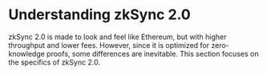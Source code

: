 # Understanding zkSync 2.0

zkSync 2.0 is made to look and feel like Ethereum, but with higher throughput and lower fees. However, since it is optimized for zero-knowledge proofs, some differences are inevitable. This section focuses on the specifics of zkSync 2.0.


